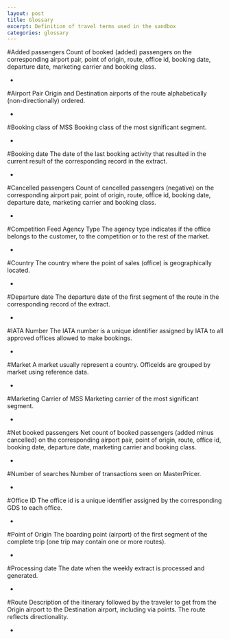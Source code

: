 ```yaml
---
layout: post
title: Glossary
excerpt: Definition of travel terms used in the sandbox
categories: glossary
---
```


#Added passengers
Count of booked (added) passengers on the corresponding airport pair, point of origin, route, office id, booking date, departure date, marketing carrier and booking class.

-
#Airport Pair
Origin and Destination airports of the route alphabetically (non-directionally) ordered.

-
#Booking class of MSS
Booking class of the most significant segment.

-
#Booking date
The date of the last booking activity that resulted in the current result of the corresponding record in the extract.

-
#Cancelled passengers
Count of cancelled passengers (negative) on the corresponding airport pair, point of origin, route, office id, booking date, departure date, marketing carrier and booking class.

-
#Competition Feed Agency Type
The agency type indicates if the office belongs to the customer, to the competition or to the rest of the market.

-
#Country
The country where the point of sales (office) is geographically located.

-
#Departure date
The departure date of the first segment of the route in the corresponding record of the extract.

-
#IATA Number
The IATA number is a unique identifier assigned by IATA to all approved offices allowed to make bookings.

-
#Market
A market usually represent a country. OfficeIds are grouped by market using reference data.

-
#Marketing Carrier of MSS
Marketing carrier of the most significant segment.

-
#Net booked passengers
Net count of booked passengers (added minus cancelled) on the corresponding airport pair, point of origin, route, office id, booking date, departure date, marketing carrier and booking class.

-
#Number of searches
Number of transactions seen on MasterPricer.

-
#Office ID
The office id is a unique identifier assigned by the corresponding GDS to each office.

-
#Point of Origin
The boarding point (airport) of the first segment of the complete trip (one trip may contain one or more routes).

-
#Processing date
The date when the weekly extract is processed and generated.

-
#Route
Description of the itinerary followed by the traveler to get from the Origin airport to the Destination airport, including via points. The route reflects directionality.

-
